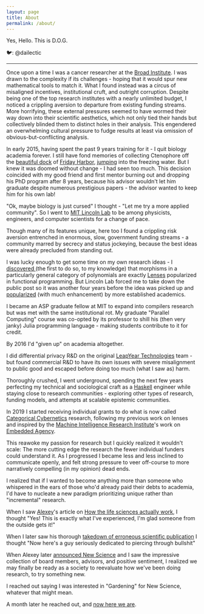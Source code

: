 ```yaml
---
layout: page
title: About
permalink: /about/
---
```

Yes, Hello. This is D.O.G.

🐦:  @dailectic

---

Once upon a time I was a cancer researcher at the [Broad Institute](https://www.broadinstitute.org/). I was drawn to the complexity if its challenges - hoping that it would spur new mathematical tools to match it. What I found instead was a circus of misaligned incentives, institutional cruft, and outright corruption. Despite being one of the top research institutes with a nearly unlimited budget, I noticed a crippling aversion to departure from existing funding streams. More horrifying, these external pressures seemed to have wormed their way down into their scientific aesthetics, which not only tied their hands but collectively blinded them to distinct holes in their analysis. This engendered an overwhelming cultural pressure to fudge results at least via omission of obvious-but-conflicting analysis.

In early 2015, having spent the past 9 years training for it - I quit biology academia forever. I still have fond memories of collecting Ctenophore off the [beautiful dock](https://photos.google.com/share/AF1QipOkEfYwt3JCG7dk0Vs4Rp8SyXbk11JLHR6kerBVUQW-fR_UFoVxwW4suzcJQBZIqw/photo/AF1QipMP1YdN5tTQUfNaKNacadb5kHqMPGxw9jQmP9Ed?key=N01ZXzV0Qjc0M3QzeFMyR0I3OFhDbDc4dzItdTJB) of [Friday Harbor](https://fhl.uw.edu/), [jumping](https://photos.app.goo.gl/6Zdno1W75KNDmbkt5) into the freezing water. But I knew it was doomed without change - I had seen too much. This decision coincided with my good friend and first mentor burning out and dropping his PhD program after 8 years, because his advisor wouldn't let him graduate despite numerous prestigious papers - the advisor wanted to keep him for his own lab!

"Ok, maybe biology is just cursed" I thought - "Let me try a more applied community". So I went to [MIT Lincoln Lab](https://www.ll.mit.edu) to be among physicists, engineers, and computer scientists for a change of pace.

Though many of its features unique, here too I found a crippling risk aversion entrenched in enormous, slow, government funding streams - a community marred by secrecy and status jockeying, because the best ideas were already precluded from standing out.  

I was lucky enough to get some time on my own research ideas - I [discovered ](https://web.archive.org/web/20150910071939/https://categorial.wordpress.com/2015/05/08/rethinking-inheritance-with-algebraic-ornaments/) (the first to do so, to my knowledge) that morphisms in a particularly general category of polynomials are exactly [Lenses](https://hackage.haskell.org/package/lens) popularized in functional programming. But Lincoln Lab forced me to take down the public post so it was another four years before the idea was picked up and [popularized](https://arxiv.org/abs/1908.02202) (with much enhancement) by more established academics.

I became an ASP graduate fellow at MIT to expand into compilers research but was met with the same institutional rot. My graduate "Parallel Computing" course was co-opted by its professor to shill his (then very janky) Julia programming language - making students contribute to it for credit.

By 2016 I'd "given up" on academia altogether.

I did differential privacy R&D on the original [LeapYear Technologies](https://leapyear.io/) team - but found commercial R&D to have its own issues with severe misalignment to public good and escaped before doing too much (what I saw as) harm.

Thoroughly crushed, I went underground, spending the next few years perfecting my technical and sociological craft as a [Haskell](https://www.youtube.com/watch?v=06x8Wf2r2Mc) engineer while staying close to research communities - exploring other types of research, funding models, and attempts at scalable epistemic communities.

In 2019 I started receiving individual grants to do what is now called [Categorical Cybernetics](https://arxiv.org/pdf/2105.06332.pdf) research, following my previous work on lenses and inspired by the [Machine Intelligence Research Institute](https://intelligence.org/)'s work on [Embedded Agency](https://arxiv.org/pdf/1902.09469.pdf).

This reawoke my passion for research but I quickly realized it wouldn't scale: The more cutting edge the research the fewer individual funders could understand it. As I progressed I became less and less inclined to communicate openly, and felt strong pressure to veer off-course to more narratively compelling (in my opinion) dead ends.

I realized that if I wanted to become anything more than someone who whispered in the ears of those who'd already paid their debts to academia, I'd have to nucleate a new paradigm prioritizing unique rather than "incremental" research.

When I saw [Alexey](https://twitter.com/alexeyguzey)'s article on [How the life sciences actually work](https://guzey.com/how-life-sciences-actually-work/), I thought "Yes! This is exactly what I've experienced, I'm glad someone from the outside gets it!"

When I later saw his thorough [takedown of erroneous scientific publication](https://guzey.com/books/why-we-sleep/) I thought "Now here's a guy seriously dedicated to piercing through bullshit"

When Alexey later [announced New Science](https://twitter.com/alexeyguzey/status/1392890087944380420) and I saw the impressive collection of board members, advisors, and positive sentiment, I realized we may finally be ready as a society to reevaluate how we've been doing research, to try something new.

I reached out saying I was interested in "Gardening" for New Science, whatever that might mean.

A month later he reached out, and [now here we are](https://twitter.com/dailectic/status/1435715806487273473).

